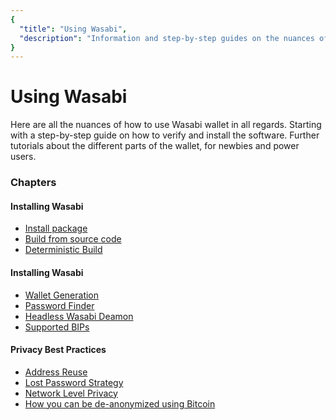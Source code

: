 ```yaml
---
{
  "title": "Using Wasabi",
  "description": "Information and step-by-step guides on the nuances of how to use Wasabi. This is the Wasabi documentation, an archive of knowledge about the open-source, non-custodial and privacy-focused Bitcoin wallet for desktop."
}
---
```


# Using Wasabi

Here are all the nuances of how to use Wasabi wallet in all regards.
Starting with a step-by-step guide on how to verify and install the software.
Further tutorials about the different parts of the wallet, for newbies and power users.

### Chapters

#### Installing Wasabi
- [Install package](/using-wasabi/InstallPackage.html)
- [Build from source code](/using-wasabi/BuildSource.html)
- [Deterministic Build](/using-wasabi/DeterministicBuild.html)
#### Installing Wasabi
- [Wallet Generation](/using-wasabi/WalletGeneration.html)
- [Password Finder](/using-wasabi/PasswordFinder.html)
- [Headless Wasabi Deamon](/using-wasabi/Daemon.html)
- [Supported BIPs](/using-wasabi/BIPs.html)
#### Privacy Best Practices
- [Address Reuse](/using-wasabi/AddressReuse.html)
- [Lost Password Strategy](/using-wasabi/LostPassword.html)
- [Network Level Privacy](/using-wasabi/NetworkLevelPrivacy.html)
- [How you can be de-anonymized using Bitcoin](/using-wasabi/Deanonimization.html)
